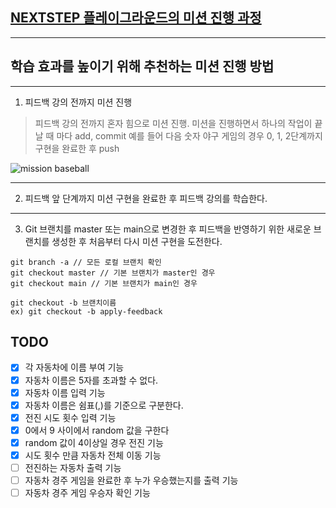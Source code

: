 ## [NEXTSTEP 플레이그라운드의 미션 진행 과정](https://github.com/next-step/nextstep-docs/blob/master/playground/README.md)

---
## 학습 효과를 높이기 위해 추천하는 미션 진행 방법

---
1. 피드백 강의 전까지 미션 진행 
> 피드백 강의 전까지 혼자 힘으로 미션 진행. 미션을 진행하면서 하나의 작업이 끝날 때 마다 add, commit
> 예를 들어 다음 숫자 야구 게임의 경우 0, 1, 2단계까지 구현을 완료한 후 push

![mission baseball](https://raw.githubusercontent.com/next-step/nextstep-docs/master/playground/images/mission_baseball.png)

---
2. 피드백 앞 단계까지 미션 구현을 완료한 후 피드백 강의를 학습한다.

---
3. Git 브랜치를 master 또는 main으로 변경한 후 피드백을 반영하기 위한 새로운 브랜치를 생성한 후 처음부터 다시 미션 구현을 도전한다.

```
git branch -a // 모든 로컬 브랜치 확인
git checkout master // 기본 브랜치가 master인 경우
git checkout main // 기본 브랜치가 main인 경우

git checkout -b 브랜치이름
ex) git checkout -b apply-feedback
```

## TODO
- [X] 각 자동차에 이름 부여 기능
- [X] 자동차 이름은 5자를 초과할 수 없다.
- [X] 자동차 이름 입력 기능
- [X] 자동차 이름은 쉼표(,)를 기준으로 구분한다.
- [X] 전진 시도 횟수 입력 기능
- [X] 0에서 9 사이에서 random 값을 구한다
- [X] random 값이 4이상일 경우 전진 기능
- [X] 시도 횟수 만큼 자동차 전체 이동 기능
- [ ] 전진하는 자동차 출력 기능
- [ ] 자동차 경주 게임을 완료한 후 누가 우승했는지를 출력 기능
- [ ] 자동차 경주 게임 우승자 확인 기능